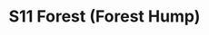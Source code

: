 ---
title: S11 Forest (Forest Hump)
permalink: "/teams/s11-forest"
members:
- 'Chris Cormier - Captain '
- 'Tyler Fox - QB '
- Albert Anderson
- Garrett Barnicoat
- Rachel Browning
- Kevin Comerford
- James Davis
- Michael Hess
- William J.
- Todd Kuiken
- 'Andy Larson '
- Dennis Lawrence
- V. Rao
- ''
teamid: 927
name: S11 Forest
color: Forest Hump
division: ''
---